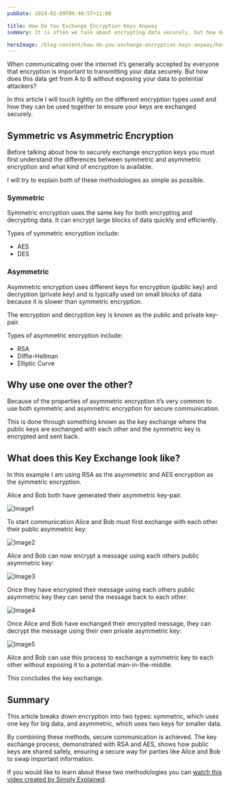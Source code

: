 ```yaml
---
pubDate: 2024-02-09T09:40:57+11:00

title: How Do You Exchange Encryption Keys Anyway
summary: It is often we talk about encrypting data securely, but how do you transmit it securely over a medium without exposing your encryption key?

heroImage: /blog-content/how-do-you-exchange-encryption-keys-anyway/hero.png
---
```


When communicating over the internet it’s generally accepted by everyone that encryption is important to transmitting your data securely. But how does this data get from A to B without exposing your data to potential attackers?

In this article I will touch lightly on the different encryption types used and how they can be used together to ensure your keys are exchanged securely.

## Symmetric vs Asymmetric Encryption
Before talking about how to securely exchange encryption keys you must first understand the differences between symmetric and asymmetric encryption and what kind of encryption is available.

I will try to explain both of these methodologies as simple as possible.

### Symmetric
Symmetric encryption uses the same key for both encrypting and decrypting data. It can encrypt large blocks of data quickly and efficiently.

Types of symmetric encryption include:
- AES
- DES

### Asymmetric
Asymmetric encryption uses different keys for encryption (public key) and decryption (private key) and is typically used on small blocks of data because it is slower than symmetric encryption.

The encryption and decryption key is known as the public and private key-pair.

Types of asymmetric encryption include:
- RSA
- Diffie-Hellman
- Elliptic Curve

## Why use one over the other?
Because of the properties of asymmetric encryption it’s very common to use both symmetric and asymmetric encryption for secure communication.

This is done through something known as the key exchange where the public keys are exchanged with each other and the symmetric key is encrypted and sent back.

## What does this Key Exchange look like?
In this example I am using RSA as the asymmetric and AES encryption as the symmetric encryption.

Alice and Bob both have generated their asymmetric key-pair.

![Image1](/blog-content/how-do-you-exchange-encryption-keys-anyway/bob-alice-gen-keypair.png)

To start communication Alice and Bob must first exchange with each other their public asymmetric key:

![Image2](/blog-content/how-do-you-exchange-encryption-keys-anyway/bob-alice-exch-keypair.png)

Alice and Bob can now encrypt a message using each others public asymmetric key:

![Image3](/blog-content/how-do-you-exchange-encryption-keys-anyway/bob-alice-encrypt-key.png)

Once they have encrypted their message using each others public asymmetric key they can send the message back to each other:

![Image4](/blog-content/how-do-you-exchange-encryption-keys-anyway/bob-alice-exch-encrypted-key.png)

Once Alice and Bob have exchanged their encrypted message, they can decrypt the message using their own private asymmetric key:

![Image5](/blog-content/how-do-you-exchange-encryption-keys-anyway/bob-alice-decrypt-priv-key.png)

Alice and Bob can use this process to exchange a symmetric key to each other without exposing it to a potential man-in-the-middle.

This concludes the key exchange.

## Summary
This article breaks down encryption into two types: symmetric, which uses one key for big data, and asymmetric, which uses two keys for smaller data.

By combining these methods, secure communication is achieved. The key exchange process, demonstrated with RSA and AES, shows how public keys are shared safely, ensuring a secure way for parties like Alice and Bob to swap important information.

If you would like to learn about these two methodologies you can [watch this video created by Simply Explained](https://www.youtube.com/watch?v=AQDCe585Lnc).
